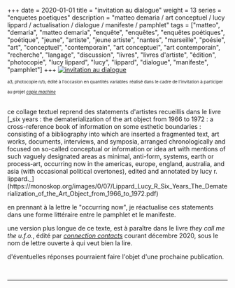 +++
date = 2020-01-01
title = "invitation au dialogue"
weight = 13
series = "enquetes poetiques"
description = "matteo demaria / art conceptuel / lucy lippard / actualisation / dialogue / manifeste / pamphlet"
tags = ["matteo", "demaria", "matteo demaria", "enquête", "enquêtes", "enquêtes poétiques", "poétique", "jeune", "artiste", "jeune artiste", "nantes", "marseille", "poésie", "art", "conceptuel", "contemporain", "art conceptuel", "art contemporain", "recherche", "langage", "discussion", "livres", "livres d'artiste", "édition", "photocopie", "lucy lippard", "lucy", "lippard", "dialogue", "manifeste", "pamphlet"]
+++
[![invitation au dialogue](/images/invitation_au_dialogue/invitation_au_dialogue.gif)](/pdfs/invitation_au_dialogue/invitation_au_dialogue.pdf)

<sup><sup>a3, photocopie n/b, édité à l'occasion en quantités variables</sup></sup>
<sup><sup>réalisé dans le cadre de l'invitation à participer au projet [_copie machine_](https://copie-machine.tumblr.com/)<sup><sup>

<br/>
ce collage textuel reprend des statements d'artistes recueillis dans le livre [_six years : the dematerialization of the art object from 1966 to 1972 : a cross-reference book of information on some esthetic boundaries : consisting of a bibliography into which are inserted a fragmented text, art works, documents, interviews, and symposia, arranged chronologically and focused on so-called conceptual or information or idea art with mentions of such vaguely designated areas as minimal, anti-form, systems, earth or process‑art, occurring now in the americas, europe, england, australia, and asia (with occasional political overtones), edited and annotated by lucy r. lippard._](https://monoskop.org/images/0/07/Lippard_Lucy_R_Six_Years_The_Dematerialization_of_the_Art_Object_from_1966_to_1972.pdf)  

en prennant à la lettre le "occurring now", je réactualise ces statements dans une forme littéraire entre le pamphlet et le manifeste.  

une version plus longue de ce texte, est à paraître dans le livre _they call me the u.f.o._, édité par [_connection contacts_](https://www.instagram.com/connection_contacts/) courant décembre 2020, sous le nom de lettre ouverte à qui veut bien la lire.  

d'éventuelles réponses pourraient faire l'objet d'une prochaine publication.  


<br/>
<hr>
